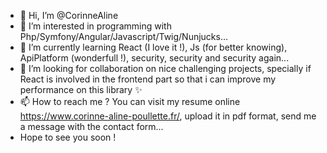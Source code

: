 - 👋 Hi, I’m @CorinneAline
- 👀 I’m interested in programming with Php/Symfony/Angular/Javascript/Twig/Nunjucks...
- 🌱 I’m currently learning React (I love it !), Js (for better knowing), ApiPlatform (wonderfull !), security, security and security again...
- 💞️ I’m looking for collaboration on nice challenging projects, specially if React is involved in the frontend part so that i can improve my performance on this library ✨
- 📫 How to reach me ? You can visit my resume online https://www.corinne-aline-poullette.fr/, upload it in pdf format, send me a message with the contact form...
- Hope to see you soon !

